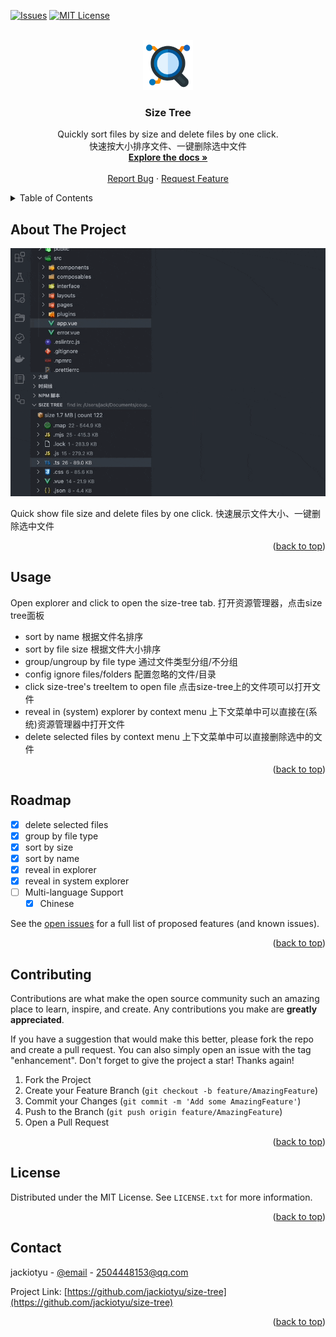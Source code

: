 <a name="readme-top"></a>



<!-- PROJECT SHIELDS -->
[![Issues][issues-shield]][issues-url]
[![MIT License][license-shield]][license-url]



<!-- PROJECT LOGO -->
<br />
<div align="center">
  <a href="https://github.com/jackiotyu/size-tree">
    <img src="images/icon.png" alt="Logo" width="80" height="80">
  </a>

  <h3 align="center">Size Tree</h3>

  <p align="center">
    Quickly sort files by size and delete files by one click.
    <br />
    快速按大小排序文件、一键删除选中文件
    <br />
    <a href="https://github.com/jackiotyu/size-tree"><strong>Explore the docs »</strong></a>
    <br />
    <br />
    <a href="https://github.com/jackiotyu/size-tree/issues">Report Bug</a>
    ·
    <a href="https://github.com/jackiotyu/size-tree/issues">Request Feature</a>
  </p>
</div>



<!-- TABLE OF CONTENTS -->
<details>
  <summary>Table of Contents</summary>
  <ol>
    <li><a href="#usage">Usage</a></li>
    <li><a href="#roadmap">Roadmap</a></li>
    <li><a href="#contributing">Contributing</a></li>
    <li><a href="#license">License</a></li>
    <li><a href="#contact">Contact</a></li>
  </ol>
</details>



<!-- ABOUT THE PROJECT -->
## About The Project

[![Product Name Screen Shot][product-screenshot]](https://github.com/jackiotyu/size-tree)

Quick show file size and delete files by one click.
快速展示文件大小、一键删除选中文件

<p align="right">(<a href="#readme-top">back to top</a>)</p>


<!-- USAGE EXAMPLES -->
## Usage

Open explorer and click to open the size-tree tab.
打开资源管理器，点击size tree面板

* sort by name 根据文件名排序
* sort by file size 根据文件大小排序
* group/ungroup by file type 通过文件类型分组/不分组
* config ignore files/folders 配置忽略的文件/目录
* click size-tree's treeItem to open file 点击size-tree上的文件项可以打开文件
* reveal in (system) explorer by context menu 上下文菜单中可以直接在(系统)资源管理器中打开文件
* delete selected files by context menu 上下文菜单中可以直接删除选中的文件

<p align="right">(<a href="#readme-top">back to top</a>)</p>



<!-- ROADMAP -->
## Roadmap

- [x] delete selected files
- [x] group by file type
- [x] sort by size
- [x] sort by name
- [x] reveal in explorer
- [x] reveal in system explorer
- [ ] Multi-language Support
    - [x] Chinese

See the [open issues](https://github.com/jackiotyu/size-tree/issues) for a full list of proposed features (and known issues).

<p align="right">(<a href="#readme-top">back to top</a>)</p>



<!-- CONTRIBUTING -->
## Contributing

Contributions are what make the open source community such an amazing place to learn, inspire, and create. Any contributions you make are **greatly appreciated**.

If you have a suggestion that would make this better, please fork the repo and create a pull request. You can also simply open an issue with the tag "enhancement".
Don't forget to give the project a star! Thanks again!

1. Fork the Project
2. Create your Feature Branch (`git checkout -b feature/AmazingFeature`)
3. Commit your Changes (`git commit -m 'Add some AmazingFeature'`)
4. Push to the Branch (`git push origin feature/AmazingFeature`)
5. Open a Pull Request

<p align="right">(<a href="#readme-top">back to top</a>)</p>

<!-- LICENSE -->
## License

Distributed under the MIT License. See `LICENSE.txt` for more information.

<p align="right">(<a href="#readme-top">back to top</a>)</p>

<!-- CONTACT -->
## Contact

jackiotyu - [@email](mailto:2504448153@qq.com) - 2504448153@qq.com

Project Link: [https://github.com/jackiotyu/size-tree](https://github.com/jackiotyu/size-tree)

<p align="right">(<a href="#readme-top">back to top</a>)</p>


<!-- MARKDOWN LINKS & IMAGES -->
<!-- https://www.markdownguide.org/basic-syntax/#reference-style-links -->
[issues-shield]: https://img.shields.io/github/issues/jackiotyu/size-tree.svg?style=for-the-badge
[issues-url]: https://github.com/jackiotyu/size-tree/issues
[license-shield]: https://img.shields.io/github/license/jackiotyu/size-tree.svg?style=for-the-badge
[license-url]: https://github.com/jackiotyu/size-tree/blob/master/LICENSE.txt
[product-screenshot]: images/preview.gif